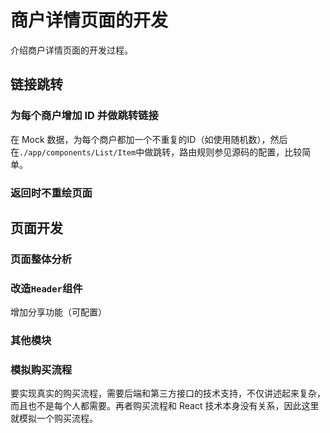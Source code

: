 # 商户详情页面的开发

介绍商户详情页面的开发过程。

## 链接跳转

### 为每个商户增加 ID 并做跳转链接

在 Mock 数据，为每个商户都加一个不重复的ID（如使用随机数），然后在`./app/components/List/Item`中做跳转，路由规则参见源码的配置，比较简单。

### 返回时不重绘页面



## 页面开发

### 页面整体分析



### 改造`Header`组件

增加分享功能（可配置）

### 其他模块



### 模拟购买流程

要实现真实的购买流程，需要后端和第三方接口的技术支持，不仅讲述起来复杂，而且也不是每个人都需要。再者购买流程和 React 技术本身没有关系，因此这里就模拟一个购买流程。

